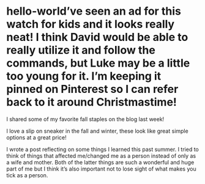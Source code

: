 # hello-world’ve seen an ad for this watch for kids and it looks really neat! I think David would be able to really utilize it and follow the commands, but Luke may be a little too young for it. I’m keeping it pinned on Pinterest so I can refer back to it around Christmastime!

I shared some of my favorite fall staples on the blog last week!

I love a slip on sneaker in the fall and winter, these look like great simple options at a great price!

I wrote a post reflecting on some things I learned this past summer. I tried to think of things that affected me/changed me as a person instead of only as a wife and mother. Both of the latter things are such a wonderful and huge part of me but I think it’s also important not to lose sight of what makes you tick as a person.

